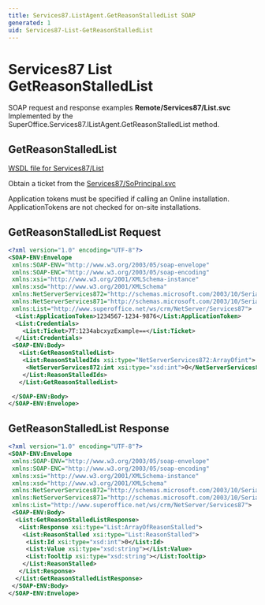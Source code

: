 ```yaml
---
title: Services87.ListAgent.GetReasonStalledList SOAP
generated: 1
uid: Services87-List-GetReasonStalledList
---
```


# Services87 List GetReasonStalledList

SOAP request and response examples **Remote/Services87/List.svc**
Implemented by the <see cref="M:SuperOffice.Services87.IListAgent.GetReasonStalledList">SuperOffice.Services87.IListAgent.GetReasonStalledList</see> method.

## GetReasonStalledList

[WSDL file for Services87/List](../Services87-List.md)

Obtain a ticket from the [Services87/SoPrincipal.svc](../SoPrincipal/index.md)

Application tokens must be specified if calling an Online installation. ApplicationTokens are not checked for on-site installations.

## GetReasonStalledList Request

```xml
<?xml version="1.0" encoding="UTF-8"?>
<SOAP-ENV:Envelope
 xmlns:SOAP-ENV="http://www.w3.org/2003/05/soap-envelope"
 xmlns:SOAP-ENC="http://www.w3.org/2003/05/soap-encoding"
 xmlns:xsi="http://www.w3.org/2001/XMLSchema-instance"
 xmlns:xsd="http://www.w3.org/2001/XMLSchema"
 xmlns:NetServerServices872="http://schemas.microsoft.com/2003/10/Serialization/Arrays"
 xmlns:NetServerServices871="http://schemas.microsoft.com/2003/10/Serialization/"
 xmlns:List="http://www.superoffice.net/ws/crm/NetServer/Services87">
  <List:ApplicationToken>1234567-1234-9876</List:ApplicationToken>
  <List:Credentials>
    <List:Ticket>7T:1234abcxyzExample==</List:Ticket>
  </List:Credentials>
 <SOAP-ENV:Body>
   <List:GetReasonStalledList>
    <List:ReasonStalledIds xsi:type="NetServerServices872:ArrayOfint">
     <NetServerServices872:int xsi:type="xsd:int">0</NetServerServices872:int>
    </List:ReasonStalledIds>
   </List:GetReasonStalledList>

 </SOAP-ENV:Body>
</SOAP-ENV:Envelope>

```

## GetReasonStalledList Response

```xml
<?xml version="1.0" encoding="UTF-8"?>
<SOAP-ENV:Envelope
 xmlns:SOAP-ENV="http://www.w3.org/2003/05/soap-envelope"
 xmlns:SOAP-ENC="http://www.w3.org/2003/05/soap-encoding"
 xmlns:xsi="http://www.w3.org/2001/XMLSchema-instance"
 xmlns:xsd="http://www.w3.org/2001/XMLSchema"
 xmlns:NetServerServices872="http://schemas.microsoft.com/2003/10/Serialization/Arrays"
 xmlns:NetServerServices871="http://schemas.microsoft.com/2003/10/Serialization/"
 xmlns:List="http://www.superoffice.net/ws/crm/NetServer/Services87">
 <SOAP-ENV:Body>
  <List:GetReasonStalledListResponse>
   <List:Response xsi:type="List:ArrayOfReasonStalled">
    <List:ReasonStalled xsi:type="List:ReasonStalled">
     <List:Id xsi:type="xsd:int">0</List:Id>
     <List:Value xsi:type="xsd:string"></List:Value>
     <List:Tooltip xsi:type="xsd:string"></List:Tooltip>
    </List:ReasonStalled>
   </List:Response>
  </List:GetReasonStalledListResponse>
 </SOAP-ENV:Body>
</SOAP-ENV:Envelope>

```
